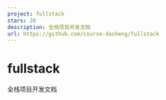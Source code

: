 ```yaml
---
project: fullstack
stars: 20
description: 全栈项目开发文档
url: https://github.com/course-dasheng/fullstack
---
```


fullstack
=========

全栈项目开发文档
